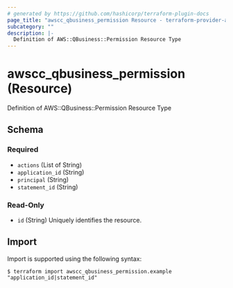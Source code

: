 ```yaml
---
# generated by https://github.com/hashicorp/terraform-plugin-docs
page_title: "awscc_qbusiness_permission Resource - terraform-provider-awscc"
subcategory: ""
description: |-
  Definition of AWS::QBusiness::Permission Resource Type
---
```


# awscc_qbusiness_permission (Resource)

Definition of AWS::QBusiness::Permission Resource Type



<!-- schema generated by tfplugindocs -->
## Schema

### Required

- `actions` (List of String)
- `application_id` (String)
- `principal` (String)
- `statement_id` (String)

### Read-Only

- `id` (String) Uniquely identifies the resource.

## Import

Import is supported using the following syntax:

```shell
$ terraform import awscc_qbusiness_permission.example "application_id|statement_id"
```

